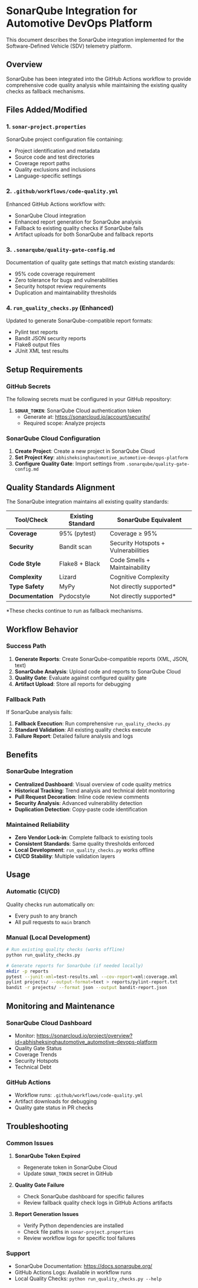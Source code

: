 # SonarQube Integration for Automotive DevOps Platform

This document describes the SonarQube integration implemented for the Software-Defined Vehicle (SDV) telemetry platform.

## Overview

SonarQube has been integrated into the GitHub Actions workflow to provide comprehensive code quality analysis while maintaining the existing quality checks as fallback mechanisms.

## Files Added/Modified

### 1. `sonar-project.properties`
SonarQube project configuration file containing:
- Project identification and metadata
- Source code and test directories
- Coverage report paths
- Quality exclusions and inclusions
- Language-specific settings

### 2. `.github/workflows/code-quality.yml`
Enhanced GitHub Actions workflow with:
- SonarQube Cloud integration
- Enhanced report generation for SonarQube analysis
- Fallback to existing quality checks if SonarQube fails
- Artifact uploads for both SonarQube and fallback reports

### 3. `.sonarqube/quality-gate-config.md`
Documentation of quality gate settings that match existing standards:
- 95% code coverage requirement
- Zero tolerance for bugs and vulnerabilities
- Security hotspot review requirements
- Duplication and maintainability thresholds

### 4. `run_quality_checks.py` (Enhanced)
Updated to generate SonarQube-compatible report formats:
- Pylint text reports
- Bandit JSON security reports
- Flake8 output files
- JUnit XML test results

## Setup Requirements

### GitHub Secrets
The following secrets must be configured in your GitHub repository:

1. **`SONAR_TOKEN`**: SonarQube Cloud authentication token
   - Generate at: https://sonarcloud.io/account/security/
   - Required scope: Analyze projects

### SonarQube Cloud Configuration

1. **Create Project**: Create a new project in SonarQube Cloud
2. **Set Project Key**: `abhisheksinghautomotive_automotive-devops-platform`
3. **Configure Quality Gate**: Import settings from `.sonarqube/quality-gate-config.md`

## Quality Standards Alignment

The SonarQube integration maintains all existing quality standards:

| Tool/Check | Existing Standard | SonarQube Equivalent |
|------------|------------------|---------------------|
| **Coverage** | 95% (pytest) | Coverage ≥ 95% |
| **Security** | Bandit scan | Security Hotspots + Vulnerabilities |
| **Code Style** | Flake8 + Black | Code Smells + Maintainability |
| **Complexity** | Lizard | Cognitive Complexity |
| **Type Safety** | MyPy | Not directly supported* |
| **Documentation** | Pydocstyle | Not directly supported* |

*These checks continue to run as fallback mechanisms.

## Workflow Behavior

### Success Path
1. **Generate Reports**: Create SonarQube-compatible reports (XML, JSON, text)
2. **SonarQube Analysis**: Upload code and reports to SonarQube Cloud
3. **Quality Gate**: Evaluate against configured quality gate
4. **Artifact Upload**: Store all reports for debugging

### Fallback Path
If SonarQube analysis fails:
1. **Fallback Execution**: Run comprehensive `run_quality_checks.py`
2. **Standard Validation**: All existing quality checks execute
3. **Failure Report**: Detailed failure analysis and logs

## Benefits

### SonarQube Integration
- **Centralized Dashboard**: Visual overview of code quality metrics
- **Historical Tracking**: Trend analysis and technical debt monitoring
- **Pull Request Decoration**: Inline code review comments
- **Security Analysis**: Advanced vulnerability detection
- **Duplication Detection**: Copy-paste code identification

### Maintained Reliability
- **Zero Vendor Lock-in**: Complete fallback to existing tools
- **Consistent Standards**: Same quality thresholds enforced
- **Local Development**: `run_quality_checks.py` works offline
- **CI/CD Stability**: Multiple validation layers

## Usage

### Automatic (CI/CD)
Quality checks run automatically on:
- Every push to any branch
- All pull requests to `main` branch

### Manual (Local Development)
```bash
# Run existing quality checks (works offline)
python run_quality_checks.py

# Generate reports for SonarQube (if needed locally)
mkdir -p reports
pytest --junit-xml=test-results.xml --cov-report=xml:coverage.xml
pylint projects/ --output-format=text > reports/pylint-report.txt
bandit -r projects/ --format json --output bandit-report.json
```

## Monitoring and Maintenance

### SonarQube Cloud Dashboard
- Monitor: https://sonarcloud.io/project/overview?id=abhisheksinghautomotive_automotive-devops-platform
- Quality Gate Status
- Coverage Trends
- Security Hotspots
- Technical Debt

### GitHub Actions
- Workflow runs: `.github/workflows/code-quality.yml`
- Artifact downloads for debugging
- Quality gate status in PR checks

## Troubleshooting

### Common Issues

1. **SonarQube Token Expired**
   - Regenerate token in SonarQube Cloud
   - Update `SONAR_TOKEN` secret in GitHub

2. **Quality Gate Failure**
   - Check SonarQube dashboard for specific failures
   - Review fallback quality check logs in GitHub Actions artifacts

3. **Report Generation Issues**
   - Verify Python dependencies are installed
   - Check file paths in `sonar-project.properties`
   - Review workflow logs for specific tool failures

### Support
- SonarQube Documentation: https://docs.sonarqube.org/
- GitHub Actions Logs: Available in workflow runs
- Local Quality Checks: `python run_quality_checks.py --help`